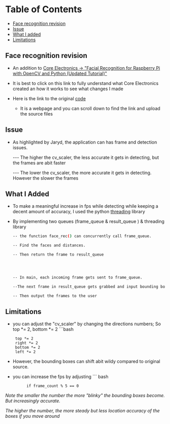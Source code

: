 # Table of Contents
- [Face recognition revision](#face-recognition-revision)
- [Issue](#issue)
- [What I added](#what-I-added)
- [Limitations](#limitations)




## Face recognition revision

- An addition to [Core Electronics -> "Facial Recognition for Raspberry Pi with OpenCV and Python (Updated Tutorial)"](https://www.youtube.com/watch?v=3TUlJrRJUeM)

- It is best to click on this link to fully understand what Core Electronics created an how it works to see what changes I made
    
- Here is the link to the original [code](https://core-electronics.com.au/guides/raspberry-pi/face-recognition-with-raspberry-pi-and-opencv/)
    - It is a webpage and you can scroll down to find the link and upload the source files



## Issue

- As highlighted by Jaryd, the application can has frame and detection issues. 

    --- The higher the cv_scaler, the less accurate it gets in detecting, but the frames are abit faster

    --- The lower the cv_scaler, the more accurate it gets in detecting. However the slower the frames
    
## What I Added

 - To make a meaningful increase in fps while detecting while keeping a decent amount of accuracy, I used the python [threading](https://docs.python.org/3/library/threading.html) library 

- By implementing two queues (frame_queue & result_queue ) & threading library

    ```bash
    -- the function face_rec() can concurrently call frame_queue. 

    -- Find the faces and distances.

    -- Then return the frame to result_queue

     

    
    -- In main, each incoming frame gets sent to frame_queue. 

    --The next frame in result_queue gets grabbed and input bounding boxes & names. 

    -- Then output the frames to the user

## Limitations

 - you can adjust the "cv_scaler" by changing the directions numbers; So top *= 2, bottom *= 2
        ```bash
            
        top *= 2
        right *= 2
        bottom *= 2
        left *= 2


   

- However, the bounding boxes can shift abit wildy compared to original source.

- you can increase the fps by adjusting
        ``` bash

            if frame_count % 5 == 0

    
_Note the smaller the number the more "blinky" the bounding boxes become. But increasingly accurate._

_The higher the number, the more steady but less location accuracy of the boxes if you move around_